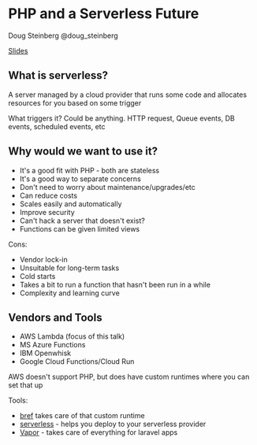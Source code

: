 # PHP and a Serverless Future
Doug Steinberg
@doug_steinberg

[Slides](https://joind.in/talk/3e3f6)

## What is serverless?

A server managed by a cloud provider that runs some code and allocates resources for you based on some trigger

What triggers it? Could be anything. HTTP request, Queue events, DB events, scheduled events, etc

## Why would we want to use it?

* It's a good fit with PHP - both are stateless
* It's a good way to separate concerns
* Don't need to worry about maintenance/upgrades/etc
* Can reduce costs
* Scales easily and automatically
* Improve security
 * Can't hack a server that doesn't exist?
 * Functions can be given limited views

Cons:
* Vendor lock-in
* Unsuitable for long-term tasks
* Cold starts
 * Takes a bit to run a function that hasn't been run in a while
* Complexity and learning curve

## Vendors and Tools

* AWS Lambda (focus of this talk)
* MS Azure Functions
* IBM Openwhisk
* Google Cloud Functions/Cloud Run

AWS doesn't support PHP, but does have custom runtimes where you can set that up

Tools:
* [bref](bref.sh) takes care of that custom runtime
* [serverless](serverless.com) - helps you deploy to your serverless provider
* [Vapor](vapor.laravel.com) - takes care of everything for laravel apps